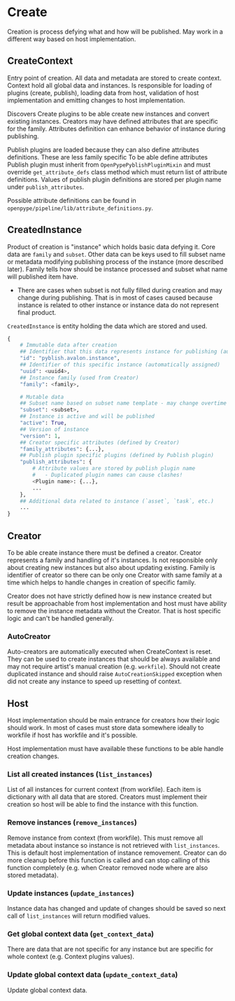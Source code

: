 # Create
Creation is process defying what and how will be published. May work in a different way based on host implementation.

## CreateContext
Entry point of creation. All data and metadata are stored to create context. Context hold all global data and instances. Is responsible for loading of plugins (create, publish), loading data from host, validation of host implementation and emitting changes to host implementation.

Discovers Create plugins to be able create new instances and convert existing instances. Creators may have defined attributes that are specific for the family. Attributes definition can enhance behavior of instance during publishing.

Publish plugins are loaded because they can also define attributes definitions. These are less family specific To be able define attributes Publish plugin must inherit from `OpenPypePyblishPluginMixin` and must override `get_attribute_defs` class method which must return list of attribute definitions. Values of publish plugin definitions are stored per plugin name under `publish_attributes`.

Possible attribute definitions can be found in `openpype/pipeline/lib/attribute_definitions.py`.


## CreatedInstance
Product of creation is "instance" which holds basic data defying it. Core data are `family` and `subset`. Other data can be keys used to fill subset name or metadata modifying publishing process of the instance (more described later).
Family tells how should be instance processed and subset what name will published item have.
- There are cases when subset is not fully filled during creation and may change during publishing. That is in most of cases caused because instance is related to other instance or instance data do not represent final product.

`CreatedInstance` is entity holding the data which are stored and used.

```python
{
    # Immutable data after creation
    ## Identifier that this data represents instance for publishing (automatically assigned)
    "id": "pyblish.avalon.instance",
    ## Identifier of this specific instance (automatically assigned)
    "uuid": <uuid4>,
    ## Instance family (used from Creator)
    "family": <family>,

    # Mutable data
    ## Subset name based on subset name template - may change overtime (on context change)
    "subset": <subset>,
    ## Instance is active and will be published
    "active": True,
    ## Version of instance
    "version": 1,
    ## Creator specific attributes (defined by Creator)
    "family_attributes": {...},
    ## Publish plugin specific plugins (defined by Publish plugin)
    "publish_attributes": {
        # Attribute values are stored by publish plugin name
        #   - Duplicated plugin names can cause clashes!
        <Plugin name>: {...},
        ...
    },
    ## Additional data related to instance (`asset`, `task`, etc.)
    ...
}
```

## Creator
To be able create instance there must be defined a creator. Creator represents a family and handling of it's instances. Is not responsible only about creating new instances but also about updating existing. Family is identifier of creator so there can be only one Creator with same family at a time which helps to handle changes in creation of specific family.

Creator does not have strictly defined how is new instance created but result be approachable from host implementation and host must have ability to remove the instance metadata without the Creator. That is host specific logic and can't be handled generally.

### AutoCreator
Auto-creators are automatically executed when CreateContext is reset. They can be used to create instances that should be always available and may not require artist's manual creation (e.g. `workfile`). Should not create duplicated instance and should raise `AutoCreationSkipped` exception when did not create any instance to speed up resetting of context.

## Host
Host implementation should be main entrance for creators how their logic should work. In most of cases must store data somewhere ideally to workfile if host has workfile and it's possible.

Host implementation must have available these functions to be able handle creation changes.

### List all created instances (`list_instances`)
List of all instances for current context (from workfile). Each item is dictionary with all data that are stored. Creators must implement their creation so host will be able to find the instance with this function.

### Remove instances (`remove_instances`)
Remove instance from context (from workfile). This must remove all metadata about instance so instance is not retrieved with `list_instances`. This is default host implementation of instance removement. Creator can do more cleanup before this function is called and can stop calling of this function completely (e.g. when Creator removed node where are also stored metadata).

### Update instances (`update_instances`)
Instance data has changed and update of changes should be saved so next call of `list_instances` will return modified values.

### Get global context data (`get_context_data`)
There are data that are not specific for any instance but are specific for whole context (e.g. Context plugins values).

### Update global context data (`update_context_data`)
Update global context data.
